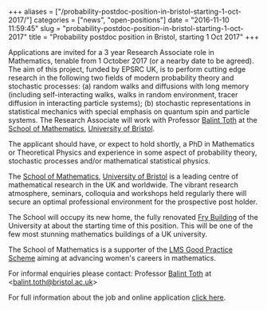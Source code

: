 +++
aliases = ["/probability-postdoc-position-in-bristol-starting-1-oct-2017/"]
categories = ["news", "open-positions"]
date = "2016-11-10 11:59:45"
slug = "probability-postdoc-position-in-bristol-starting-1-oct-2017"
title = "Probability postdoc position in Bristol, starting 1 Oct 2017"
+++



Applications are invited for a 3 year Research Associate role in
Mathematics, tenable from 1 October 2017 (or
a nearby date to be agreed). The aim of this project, funded by EPSRC
UK, is to perform cutting edge research in the following two fields of
modern probability theory and stochastic processes: (a) random walks and
diffusions with long memory (including self-interacting walks, walks in
random environment, tracer diffusion in interacting particle systems);
(b) stochastic representations in statistical mechanics with special
emphasis on quantum spin and particle systems. The Research Associate
will work with Professor [Balint
Toth](https://people.maths.bris.ac.uk/%7Emabat/) at the [School of
Mathematics](http://www.bristol.ac.uk/maths/), [University of
Bristol](http://www.bristol.ac.uk/).

The applicant should have, or expect to hold shortly, a PhD in
Mathematics or Theoretical Physics and experience in some aspect of
probability theory, stochastic processes and/or mathematical statistical
physics.

The [School of Mathematics](http://www.bristol.ac.uk/maths/),
[University of Bristol](http://www.bristol.ac.uk/) is a leading centre
of mathematical research in the UK and worldwide. The vibrant research
atmosphere, seminars, colloquia and workshops held regularly there will
secure an optimal professional environment for the prospective post
holder.

The School will occupy its new home, the fully renovated [Fry
Building](http://www.bristol.ac.uk/estates/projects/fry/) of the
University at about the starting time of this position. This will be one
of the few most stunning mathematics buildings of a UK university.

The School of Mathematics is a supporter of the [LMS Good Practice
Scheme](http://www.bristol.ac.uk/maths/about/working-environment/)
aiming at advancing women's careers in mathematics.

For informal enquiries please contact: Professor [Balint
Toth](https://people.maths.bris.ac.uk/%7Emabat/) at
&lt;[balint.toth@bristol.ac.uk](balint.toth@bristol.ac.uk)&gt;

For full information about the job and online application [click
here](http://www.bristol.ac.uk/jobs/find/details.html?nPostingId=5266&nPostingTargetId=19681&id=Q50FK026203F3VBQBV7V77V83&LG=UK&mask=uobext).


